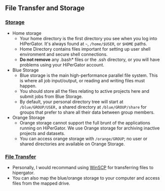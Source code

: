 ## File Transfer and Storage

### [Storage](https://help.rc.ufl.edu/doc/Storage)
* Home storage
   * Your home directory is the first directory you see when you log into HiPerGator. It's always found at `~`, `/home/$USER`, or `$HOME` paths.
   * Home Directory contains files important for setting up user shell environment and secure shell connections.
   * __Do not remove__ any .bash* files or the .ssh directory, or you will have problems using your HiPerGator account.
* Blue Storage
   * Blue storage is the main high-performance parallel file system. This is where all job input/output, or reading and writing files must happen.
   * You should store all the files relating to active projects here and submit jobs from Blue Storage.
   * By default, your personal directory tree will start at `/blue/GROUP/USER,` a shared directory at `/blue/GROUP/share` for groups that prefer to share all their data between group members.
* Orange Storage
  * Orange storage cannot support the full brunt of the applications running on HiPerGator. We use Orange storage for archiving inactive projects and datasets.
  * You can access orange storage with `/orange/GROUP`; no user or shared directories are available on Orange Storage. 

### [File Transfer](https://help.rc.ufl.edu/doc/Transfer_Data)
* Personally, I would recommand using [WinSCP](https://winscp.net/eng/index.php) for transferring files to hipergator.
* You can also map the blue/orange storage to your computer and access files from the mapped drive. 
